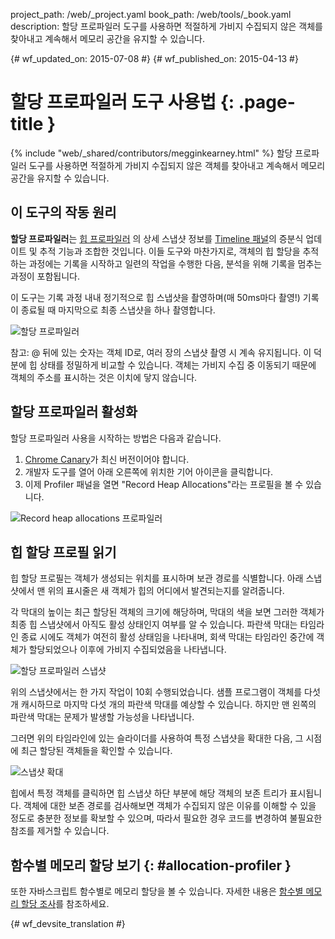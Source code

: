 project_path: /web/_project.yaml
book_path: /web/tools/_book.yaml
description: 할당 프로파일러 도구를 사용하면 적절하게 가비지 수집되지 않은 객체를 찾아내고 계속해서 메모리 공간을 유지할 수 있습니다.

{# wf_updated_on: 2015-07-08 #}
{# wf_published_on: 2015-04-13 #}

# 할당 프로파일러 도구 사용법 {: .page-title }

{% include "web/_shared/contributors/megginkearney.html" %}
할당 프로파일러 도구를 사용하면 적절하게 가비지 수집되지 않은 객체를 찾아내고 계속해서 메모리 공간을 유지할 수 있습니다.


## 이 도구의 작동 원리

**할당 프로파일러**는 
[힙 프로파일러](/web/tools/chrome-devtools/profile/memory-problems/heap-snapshots)
의 상세 스냅샷 정보를 
[Timeline 패널](/web/tools/chrome-devtools/profile/evaluate-performance/timeline-tool)의 증분식 업데이트 및 추적 기능과 조합한 것입니다.
이들 도구와 마찬가지로, 객체의 힙 할당을 추적하는 과정에는 기록을 시작하고
일련의 작업을 수행한 다음, 분석을 위해 기록을 멈추는 과정이 포함됩니다.

이 도구는 기록 과정 내내 정기적으로 힙 스냅샷을 촬영하며(매 50ms마다 촬영!) 기록이 종료될 때 마지막으로 최종 스냅샷을 하나 촬영합니다.

![할당 프로파일러](imgs/object-tracker.png)

참고: @ 뒤에 있는 숫자는 객체 ID로, 여러 장의 스냅샷 촬영 시 계속 유지됩니다. 이 덕분에 힙 상태를 정밀하게 비교할 수 있습니다. 객체는 가비지 수집 중 이동되기 때문에 객체의 주소를 표시하는 것은 이치에 닿지 않습니다.

## 할당 프로파일러 활성화

할당 프로파일러 사용을 시작하는 방법은 다음과 같습니다.

1. [Chrome Canary](https://www.google.com/intl/en/chrome/browser/canary.html)가 최신 버전이어야 합니다.
2. 개발자 도구를 열어 아래 오른쪽에 위치한 기어 아이콘을 클릭합니다. 
3. 이제 Profiler 패널을 열면 "Record Heap Allocations"라는 프로필을 볼 수 있습니다.

![Record heap allocations 프로파일러](imgs/record-heap.png)

## 힙 할당 프로필 읽기

힙 할당 프로필는 객체가 생성되는 위치를 표시하며 보관 경로를 식별합니다. 
아래 스냅샷에서 맨 위의 표시줄은 새 객체가 힙의 어디에서 발견되는지를 알려줍니다.

각 막대의 높이는 최근 할당된 객체의 크기에 해당하며, 
막대의 색을 보면 그러한 객체가 최종 힙 스냅샷에서 아직도 활성 상태인지 여부를 알 수 있습니다. 
파란색 막대는 타임라인 종료 시에도 객체가 여전히 활성 상태임을 나타내며, 
회색 막대는 타임라인 중간에 객체가 할당되었으나
이후에 가비지 수집되었음을 나타냅니다.

![할당 프로파일러 스냅샷](imgs/collected.png)

위의 스냅샷에서는 한 가지 작업이 10회 수행되었습니다. 
샘플 프로그램이 객체를 다섯 개 캐시하므로 마지막 다섯 개의 파란색 막대를 예상할 수 있습니다. 
하지만 맨 왼쪽의 파란색 막대는 문제가 발생할 가능성을 나타냅니다.

그러면 위의 타임라인에 있는 슬라이더를 사용하여 특정 스냅샷을 확대한 다음, 
그 시점에 최근 할당된 객체들을 확인할 수 있습니다.

![스냅샷 확대](imgs/sliders.png)

힙에서 특정 객체를 클릭하면 힙 스냅샷 하단 부분에 해당 객체의 보존 트리가 표시됩니다. 객체에 대한 보존 경로를 검사해보면 객체가 수집되지 않은 이유를 이해할 수 있을 정도로 충분한 정보를 확보할 수 있으며, 따라서 필요한 경우 코드를 변경하여 불필요한 참조를 제거할 수 있습니다.

## 함수별 메모리 할당 보기 {: #allocation-profiler }

또한 자바스크립트 함수별로 메모리 할당을 볼 수 있습니다. 자세한 내용은
[함수별 메모리 할당 조사](index#allocation-profile)를
참조하세요.


{# wf_devsite_translation #}
